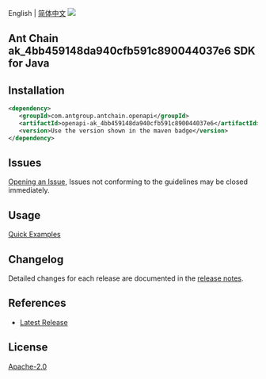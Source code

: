 English | [简体中文](README-CN.md)
![](https://aliyunsdk-pages.alicdn.com/icons/AlibabaCloud.svg)

## Ant Chain ak_4bb459148da940cfb591c890044037e6 SDK for Java

## Installation

```xml
<dependency>
   <groupId>com.antgroup.antchain.openapi</groupId>
   <artifactId>openapi-ak_4bb459148da940cfb591c890044037e6</artifactId>
   <version>Use the version shown in the maven badge</version>
</dependency>
```

## Issues
[Opening an Issue](https://github.com/alipay/antchain-openapi-prod-sdk/issues/new), Issues not conforming to the guidelines may be closed immediately.

## Usage
[Quick Examples](https://github.com/alipay/antchain-openapi-prod-sdk/blob/master/docs/0-Examples-EN.md#quick-examples)

## Changelog
Detailed changes for each release are documented in the [release notes](./ChangeLog.txt).

## References
* [Latest Release](https://github.com/alipay/antchain-openapi-prod-sdk/)

## License
[Apache-2.0](http://www.apache.org/licenses/LICENSE-2.0)
